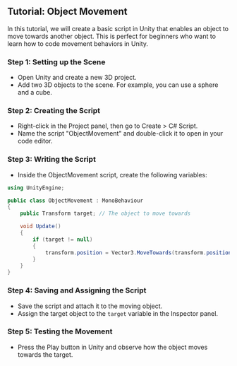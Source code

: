 
## Tutorial: Object Movement

In this tutorial, we will create a basic script in Unity that enables an object to move towards another object. This is perfect for beginners who want to learn how to code movement behaviors in Unity.

### Step 1: Setting up the Scene
- Open Unity and create a new 3D project.
- Add two 3D objects to the scene. For example, you can use a sphere and a cube.

### Step 2: Creating the Script
- Right-click in the Project panel, then go to Create > C# Script.
- Name the script "ObjectMovement" and double-click it to open in your code editor.

### Step 3: Writing the Script
- Inside the ObjectMovement script, create the following variables:

```csharp
using UnityEngine;

public class ObjectMovement : MonoBehaviour
{
    public Transform target; // The object to move towards

    void Update()
    {
        if (target != null)
        {
            transform.position = Vector3.MoveTowards(transform.position, target.position, Time.deltaTime);
        }
    }
}
```

### Step 4: Saving and Assigning the Script
- Save the script and attach it to the moving object.
- Assign the target object to the `target` variable in the Inspector panel.

### Step 5: Testing the Movement
- Press the Play button in Unity and observe how the object moves towards the target.
